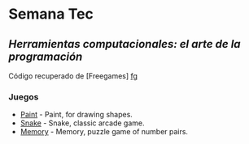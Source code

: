 # Semana Tec
## _Herramientas computacionales: el arte de la programación_
Código recuperado de [Freegames] [fg]

### Juegos
- [Paint] - Paint, for drawing shapes.
- [Snake] - Snake, classic arcade game.
- [Memory] - Memory, puzzle game of number pairs.



[fg]: [http://www.grantjenks.com/docs/freegames]
[Paint]: [http://www.grantjenks.com/docs/freegames/paint.html]
[Snake]: [http://www.grantjenks.com/docs/freegames/snake.html]
[Memory]: [http://www.grantjenks.com/docs/freegames/memory.html]
